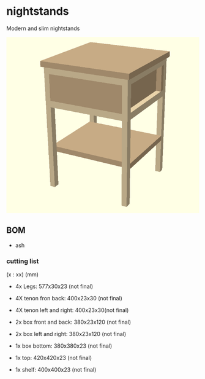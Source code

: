 # nightstands
Modern and slim nightstands

![nightstand](nightstand.png)

## BOM
* ash

### cutting list 
(<amount>x <name>: <length>x<width>x<height>) (mm)
* 4x Legs: 577x30x23                (not final)

* 4X tenon fron back: 400x23x30     (not final)
* 4X tenon left and right: 400x23x30(not final)

* 2x box front and back: 380x23x120 (not final)
* 2x box left and right: 380x23x120 (not final)
* 1x box bottom: 380x380x23         (not final)

* 1x top: 420x420x23                (not final)
* 1x shelf: 400x400x23              (not final)

